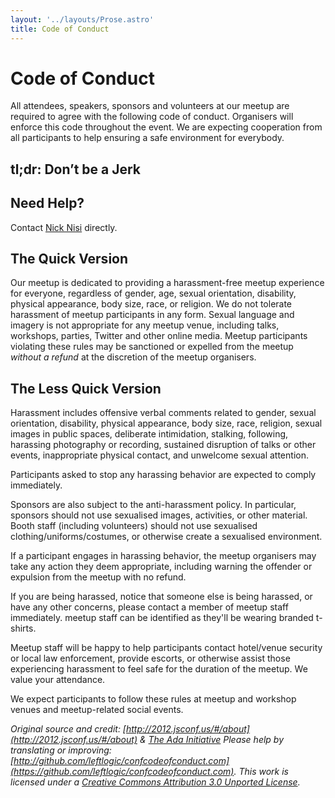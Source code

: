```yaml
---
layout: '../layouts/Prose.astro'
title: Code of Conduct
---
```


# Code of Conduct

All attendees, speakers, sponsors and volunteers at our meetup are required to agree with the following code of conduct. Organisers will enforce this code throughout the event. We are expecting cooperation from all participants to help ensuring a safe environment for everybody.

## tl;dr: Don’t be a Jerk

## Need Help?

Contact <a href="mailto:nick@nisi.org">Nick Nisi</a> directly.

## The Quick Version

Our meetup is dedicated to providing a harassment-free meetup experience for everyone, regardless of gender, age, sexual orientation, disability, physical appearance, body size, race, or religion. We do not tolerate harassment of meetup participants in any form. Sexual language and imagery is not appropriate for any meetup venue, including talks, workshops, parties, Twitter and other online media. Meetup participants violating these rules may be sanctioned or expelled from the meetup <em>without a refund</em> at the discretion of the meetup organisers.

## The Less Quick Version

Harassment includes offensive verbal comments related to gender, sexual orientation, disability, physical appearance, body size, race, religion, sexual images in public spaces, deliberate intimidation, stalking, following, harassing photography or recording, sustained disruption of talks or other events, inappropriate physical contact, and unwelcome sexual attention.

Participants asked to stop any harassing behavior are expected to comply immediately.

Sponsors are also subject to the anti-harassment policy. In particular, sponsors should not use sexualised images, activities, or other material. Booth staff (including volunteers) should not use sexualised clothing/uniforms/costumes, or otherwise create a sexualised environment.

If a participant engages in harassing behavior, the meetup organisers may take any action they deem appropriate, including warning the offender or expulsion from the meetup with no refund.

If you are being harassed, notice that someone else is being harassed, or have any other concerns, please contact a member of meetup staff immediately. meetup staff can be identified as they&#39;ll be wearing branded t-shirts.

Meetup staff will be happy to help participants contact hotel/venue security or local law enforcement, provide escorts, or otherwise assist those experiencing harassment to feel safe for the duration of the meetup. We value your attendance.

We expect participants to follow these rules at meetup and workshop venues and meetup-related social events.

_Original source and credit: [http://2012.jsconf.us/#/about](http://2012.jsconf.us/#/about) & [The Ada Initiative](http://geekfeminism.wikia.com/wiki/conference_anti-harassment/Policy)_
_Please help by translating or improving: [http://github.com/leftlogic/confcodeofconduct.com](https://github.com/leftlogic/confcodeofconduct.com)._
_This work is licensed under a [Creative Commons Attribution 3.0 Unported License](http://creativecommons.org/licenses/by/3.0/deed.en_US)._
